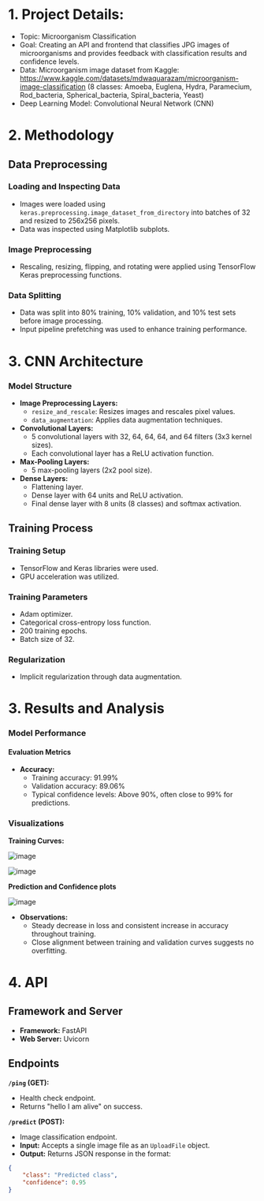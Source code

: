 # 1. Project Details:

* Topic: Microorganism Classification
* Goal: Creating an API and frontend that classifies JPG images of microorganisms and provides feedback with classification results and confidence levels.
* Data: Microorganism image dataset from Kaggle: https://www.kaggle.com/datasets/mdwaquarazam/microorganism-image-classification (8 classes: Amoeba, Euglena, Hydra, Paramecium, Rod_bacteria, Spherical_bacteria, Spiral_bacteria, Yeast)
* Deep Learning Model: Convolutional Neural Network (CNN)

# 2. Methodology

## Data Preprocessing

### Loading and Inspecting Data
- Images were loaded using `keras.preprocessing.image_dataset_from_directory` into batches of 32 and resized to 256x256 pixels.
- Data was inspected using Matplotlib subplots.

### Image Preprocessing
- Rescaling, resizing, flipping, and rotating were applied using TensorFlow Keras preprocessing functions.

### Data Splitting
- Data was split into 80% training, 10% validation, and 10% test sets before image processing.
- Input pipeline prefetching was used to enhance training performance.

# 3. CNN Architecture

### Model Structure
- **Image Preprocessing Layers:**
    - `resize_and_rescale`: Resizes images and rescales pixel values.
    - `data_augmentation`: Applies data augmentation techniques.
- **Convolutional Layers:**
    - 5 convolutional layers with 32, 64, 64, 64, and 64 filters (3x3 kernel sizes).
    - Each convolutional layer has a ReLU activation function.
- **Max-Pooling Layers:**
    - 5 max-pooling layers (2x2 pool size).
- **Dense Layers:**
    - Flattening layer.
    - Dense layer with 64 units and ReLU activation.
    - Final dense layer with 8 units (8 classes) and softmax activation.

## Training Process

### Training Setup
- TensorFlow and Keras libraries were used.
- GPU acceleration was utilized.

### Training Parameters
- Adam optimizer.
- Categorical cross-entropy loss function.
- 200 training epochs.
- Batch size of 32.

### Regularization
- Implicit regularization through data augmentation.

# 3. Results and Analysis

### Model Performance

#### Evaluation Metrics

- **Accuracy:**
    - Training accuracy: 91.99%
    - Validation accuracy: 89.06%
    - Typical confidence levels: Above 90%, often close to 99% for predictions.

### Visualizations

**Training Curves:**

![image](https://github.com/ShreyashCC/Micro-organism_Classification/assets/139590016/11a54f46-fb29-400b-887e-f0e1e1172364)

![image](https://github.com/ShreyashCC/Micro-organism_Classification/assets/139590016/5ff732c4-2a5b-42ad-8a4d-030bdde7d74a)



**Prediction and Confidence plots**

![image](https://github.com/ShreyashCC/Micro-organism_Classification/assets/139590016/3d69fa3e-eca5-454c-9754-32f0215a53f4)


* **Observations:**
    - Steady decrease in loss and consistent increase in accuracy throughout training.
    - Close alignment between training and validation curves suggests no overfitting.


# 4. API

## Framework and Server

* **Framework:** FastAPI
* **Web Server:** Uvicorn

## Endpoints

**`/ping` (GET):**
* Health check endpoint.
* Returns "hello I am alive" on success.

**`/predict` (POST):**
* Image classification endpoint.
* **Input:** Accepts a single image file as an `UploadFile` object.
* **Output:** Returns JSON response in the format:

```json
{
    "class": "Predicted class",
    "confidence": 0.95
}
